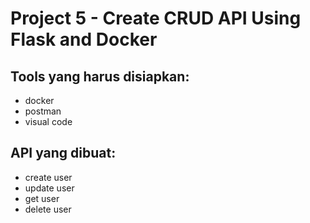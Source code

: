 # Project 5 - Create CRUD API Using Flask and Docker

## Tools yang harus disiapkan:

- docker
- postman
- visual code

## API yang dibuat:

- create user
- update user
- get user
- delete user
